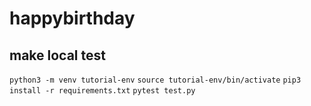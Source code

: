 # happybirthday

## make local test
`python3 -m venv tutorial-env`
`source tutorial-env/bin/activate`
`pip3 install -r requirements.txt`
`pytest test.py`